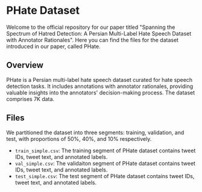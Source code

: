 # PHate Dataset


Welcome to the official repository for our paper titled "Spanning the Spectrum of Hatred Detection: A Persian Multi-Label Hate Speech Dataset with Annotator Rationales". Here you can find the files for the dataset introduced in our paper, called PHate.

## Overview
PHate is a Persian multi-label hate speech dataset curated for hate speech detection tasks. It includes annotations with annotator rationales, providing valuable insights into the annotators' decision-making process. The dataset comprises 7K data.

## Files
We partitioned the dataset into three segments: training, validation, and test, with proportions of 50%, 40%, and 10% respectively.
- `train_simple.csv`: The training segment of PHate dataset contains tweet IDs, tweet text, and annotated labels.
- `val_simple.csv`: The validaiton segment of PHate dataset contains tweet IDs, tweet text, and annotated labels.
- `test_simple.csv`: The test segment of PHate dataset contains tweet IDs, tweet text, and annotated labels.


